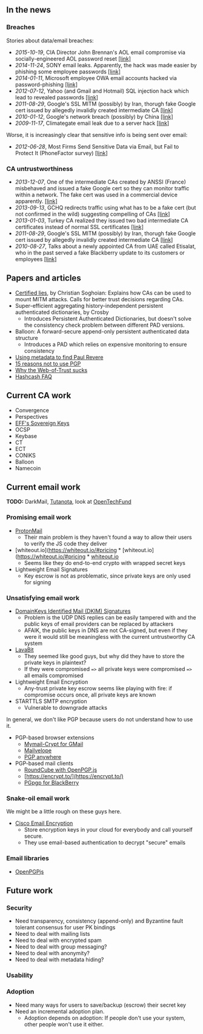 In the news
-----------

### Breaches

Stories about data/email breaches:

 * _2015-10-19_, CIA Director John Brennan's AOL email compromise via socially-engineered AOL password reset
   [[link]](http://www.wired.com/2015/10/hacker-who-broke-into-cia-director-john-brennan-email-tells-how-he-did-it/)
 * _2014-11-24_, SONY email leaks. Apparently, the hack was made easier by phishing some employee passwords
   [[link]](http://www.tripwire.com/state-of-security/latest-security-news/sony-hackers-used-phishing-emails-to-breach-company-networks/)
 * _2014-01-11_, Microsoft employee OWA email accounts hacked via password-phishing
   [[link]](http://www.theverge.com/2014/1/15/5312798/microsoft-email-accounts-hacked-syrian-electronic-army)
 * _2012-07-12_, Yahoo (and Gmail and Hotmail) SQL injection hack which lead to revealed passwords
   [[link]](http://bits.blogs.nytimes.com/2012/07/12/yahoo-breach-extends-beyond-yahoo-to-gmail-hotmail-aol-users/?_r=1)
 * _2011-08-29_, Google's SSL MITM (possibly) by Iran, thorugh fake Google cert issued by allegedly invalidly created intermediate CA
   [[link]](https://googleonlinesecurity.blogspot.com/2011/08/update-on-attempted-man-in-middle.html)
 * _2010-01-12_, Google's network breach (possibly) by China
   [[link]](https://googleblog.blogspot.com/2010/01/new-approach-to-china.html)
 * _2009-11-17_, Climategate email leak due to a server hack
   [[link]](https://en.wikipedia.org/wiki/Climatic_Research_Unit_email_controversy)

Worse, it is increasingly clear that sensitive info is being sent over email:

 * _2012-06-28_, Most Firms Send Sensitive Data via Email, but Fail to Protect It (PhoneFactor survey)
   [[link]](http://news.softpedia.com/news/Study-Most-Firms-Send-Sensitive-Data-Via-Email-But-Fail-to-Protect-It-Video-278106.shtml)

### CA untrustworthiness

 * _2013-12-07_, One of the intermediate CAs created by ANSSI (France) misbehaved and issued a fake Google cert so they can monitor traffic within a network. 
   The fake cert was used in a commercial device apparently.
   [[link]](https://googleonlinesecurity.blogspot.com.au/2013/12/further-improving-digital-certificate.html)
 * _2013-09-13_, GCHQ redirects traffic using what has to be a fake cert (but not confirmed in the wild) suggesting compelling of CAs 
   [[link]](https://www.schneier.com/blog/archives/2013/09/new_nsa_leak_sh.html)
 * _2013-01-03_, Turkey CA realized they issued two bad intermediate CA certificates instead of normal SSL certificates
   [[link]](https://googleonlinesecurity.blogspot.co.uk/2013/01/enhancing-digital-certificate-security.html)
 * _2011-08-29_, Google's SSL MITM (possibly) by Iran, thorugh fake Google cert issued by allegedly invalidly created intermediate CA
   [[link]](https://googleonlinesecurity.blogspot.com/2011/08/update-on-attempted-man-in-middle.html)
 * _2010-08-27_, Talks about a newly appointed CA from UAE called Etisalat, who in the past served a fake Blackberry update to its customers or employees
   [[link]](http://www.slate.com/articles/technology/webhead/2010/08/the_internets_secret_back_door.html)

Papers and articles
-------------------
 
 * [Certified lies](http://dx.doi.org/10.1007/978-3-642-27576-0_20), by Christian Soghoian: Explains how CAs can be used to mount MITM attacks. Calls for better trust decisions regarding CAs.
 * Super-efficient aggregating history-independent persistent authenticated dictionaries, by Crosby
   + Introduces Persistent Authenticated Dictionaries, but doesn't solve the consistency check problem between different PAD versions.
 * Balloon: A forward-secure append-only persistent authenticated data structure
   + Introduces a PAD which relies on expensive monitoring to ensure consistency
 * [Using metadata to find Paul Revere](http://kieranhealy.org/blog/archives/2013/06/09/using-metadata-to-find-paul-revere/)
 * [15 reasons not to use PGP](http://secushare.org/PGP)
 * [Why the Web-of-Trust sucks](https://lists.torproject.org/pipermail/tor-talk/2013-September/030235.html)
 * [Hashcash FAQ](http://www.hashcash.org/faq/)

Current CA work
---------------

 * Convergence
 * Perspectives
 * [EFF's Sovereign Keys](https://www.eff.org/deeplinks/2011/11/sovereign-keys-proposal-make-https-and-email-more-secure)
 * OCSP
 * Keybase
 * CT
 * ECT
 * CONIKS
 * Balloon
 * Namecoin

Current email work
------------------

**TODO:** DarkMail, [Tutanota](https://github.com/tutao/tutanota/), look at [OpenTechFund](https://github.com/OpenTechFund/secure-email)

### Promising email work

 * [ProtonMail](https://protonmail.ch)
   + Their main problem is they haven't found a way to allow their users to verify the JS code they deliver
 * [whiteout.io](https://whiteout.io/#pricing * [whiteout.io](https://whiteout.io/#pricing * [whiteout.io](https://whiteout.io/#pricing)
   + Seems like they do end-to-end crypto with wrapped secret keys
 * Lightweight Email Signatures
   + Key escrow is not as problematic, since private keys are only used for signing

### Unsatisfying email work

 * [DomainKeys Identified Mail (DKIM) Signatures](http://tools.ietf.org/html/rfc6376)
   + Problem is the UDP DNS replies can be easily tampered with and the public keys of email providers can be replaced by attackers
   + AFAIK, the public keys in DNS are not CA-signed, but even if they were it would still be meaningless with the current untrustworthy CA system
 * [LavaBit](http://lavabit.com/)
   + They seemed like good guys, but why did they have to store the private keys in plaintext?
   + If they were compromised `=>` all private keys were compromised `=>` all emails compromised
 * Lightweight Email Encryption
   + Any-trust private key escrow seems like playing with fire: if compromise occurs once, all private keys are known
 * STARTTLS SMTP encryption
   + Vulnerable to downgrade attacks

In general, we don't like PGP because users do not understand how to use it.

 * PGP-based browser extensions
   + [Mymail-Crypt for GMail](https://chrome.google.com/webstore/detail/mymail-crypt-for-gmail/jcaobjhdnlpmopmjhijplpjhlplfkhba)
   + [Mailvelope](https://chrome.google.com/webstore/detail/mailvelope/kajibbejlbohfaggdiogboambcijhkke)
   + [PGP anywhere](https://chrome.google.com/webstore/detail/pgp-anywhere/cdlcdnmhcodhagbmljapgbjdimjckilb)
 * PGP-based mail clients
   + [RoundCube with OpenPGP.js](https://github.com/qnrq/rc_openpgpjs/)
   + [https://encrypt.to/](https://encrypt.to/)
   + [PGpgp for BlackBerry](http://pawelgorny.com/PGpgp/)

### Snake-oil email work

We might be a little rough on these guys here.

 * [Cisco Email Encryption](http://www.cisco.com/c/en/us/products/security/email-encryption/index.html#)
   + Store encryption keys in your cloud for everybody and call yourself secure.
   + They use email-based authentication to decrypt "secure" emails
 
### Email libraries

 * [OpenPGPjs](http://openpgpjs.org/)

Future work
-----------

### Security

 * Need transparency, consistency (append-only) and Byzantine fault tolerant consensus for user PK bindings
 * Need to deal with mailing lists
 * Need to deal with encrypted spam
 * Need to deal with group messaging?
 * Need to deal with anonymity?
 * Need to deal with metadata hiding?

### Usability

### Adoption

 * Need many ways for users to save/backup (escrow) their secret key
 * Need an incremental adoption plan.
   + Adoption depends on adoption: If people don't use your system, other people won't use it either.

